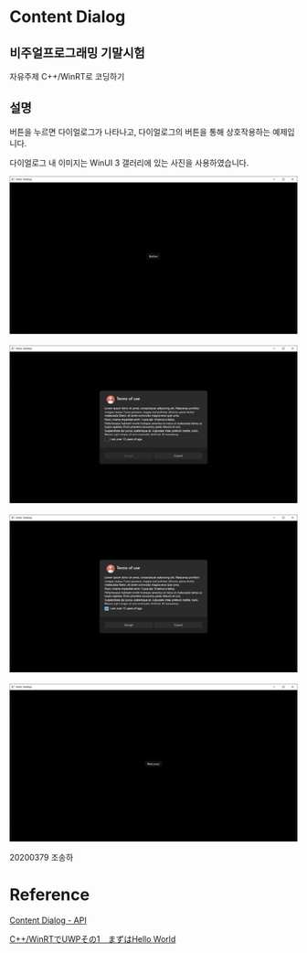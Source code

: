 # Content Dialog
## 비주얼프로그래밍 기말시험
자유주제 C++/WinRT로 코딩하기
## 설명
버튼을 누르면 다이얼로그가 나타나고, 다이얼로그의 버튼을 통해 상호작용하는 예제입니다.

다이얼로그 내 이미지는 WinUI 3 갤러리에 있는 사진을 사용하였습니다.

<img src="/Assets/화면 캡처 2022-12-13 164852.png"></img><br/><br/>
<img src="/Assets/화면 캡처 2022-12-13 164911.png"></img><br/><br/>
<img src="/Assets/화면 캡처 2022-12-13 164921.png"></img><br/><br/>
<img src="/Assets/화면 캡처 2022-12-13 164941.png"></img>






20200379 조송하



# Reference
[Content Dialog - API](https://learn.microsoft.com/en-us/windows/windows-app-sdk/api/winrt/microsoft.ui.xaml.controls.contentdialog?view=windows-app-sdk-1.2)

[C++/WinRTでUWPその1　まずはHello World](https://qiita.com/lilac0011/items/6d1282fa6c7b1265b1c2)
